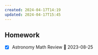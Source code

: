 ```yaml
---
created: 2024-04-17T14:19
updated: 2024-04-17T15:45
---
```

## Homework
- [x] Astronomy Math Review 📅 2023-08-25